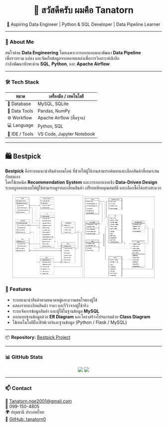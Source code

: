 <h1 align="center">👋 สวัสดีครับ ผมคือ Tanatorn</h1>
<p align="center">
🎯 Aspiring Data Engineer | Python & SQL Developer | Data Pipeline Learner
</p>

---

### 🧠 About Me
สนใจด้าน **Data Engineering** โดยเฉพาะการออกแบบและพัฒนา **Data Pipeline**  
เพื่อรวบรวม แปลง และจัดเก็บข้อมูลจากหลายแหล่งเพื่อการวิเคราะห์เชิงลึก  
กำลังพัฒนาทักษะด้าน **SQL**, **Python**, และ **Apache Airflow**

---

### 🛠️ Tech Stack
| หมวด | เครื่องมือ / เทคโนโลยี |
|------|----------------------------|
| 💾 Database | MySQL, SQLite |
| 🧮 Data Tools | Pandas, NumPy |
| ⚙️ Workflow | Apache Airflow (พื้นฐาน) |
| 💻 Language | Python, SQL |
| 🧰 IDE / Tools | VS Code, Jupyter Notebook |

---

## 🛍️ Bestpick

**Bestpick** คือระบบแนะนำสินค้าออนไลน์ ที่ช่วยให้ผู้ใช้งานสามารถค้นหาและเลือกสินค้าที่เหมาะสมกับตนเอง  
โดยใช้เทคนิค **Recommendation System** และการออกแบบเชิง **Data-Driven Design**  
ระบบถูกออกแบบให้ผู้ใช้สามารถดูรายละเอียดสินค้า เปรียบเทียบคุณสมบัติ และเลือกซื้อได้อย่างสะดวก  

<div align="center">
  <img src="https://github.com/tanatorn0/tanatorn0/blob/main/ER%20Diagram%20Bestpick.drawio.png" width="45%"/>
  <img src="https://github.com/tanatorn0/tanatorn0/blob/main/Class%20Diagram%20Bestpick.drawio.png" width="45%"/>
</div>

### 🔧 Features
- ระบบแนะนำสินค้าตามหมวดหมู่และความสนใจของผู้ใช้  
- แสดงรายละเอียดสินค้า ราคา และรีวิวจากผู้ใช้จริง  
- ระบบจัดการข้อมูลสินค้า และผู้ใช้ในฐานข้อมูล **MySQL**  
- ออกแบบฐานข้อมูลด้วย **ER Diagram** และโครงสร้างโปรแกรมด้วย **Class Diagram**  
- ใช้เทคโนโลยีฝั่งเซิร์ฟเวอร์และฐานข้อมูล (Python / Flask / MySQL)  

---

📦 **Repository:** [Bestpick Project](https://github.com/tanatorn0/Bestpick)

---

### 📊 GitHub Stats
<div align="center">
  <img height="150" src="https://github-readme-stats.vercel.app/api?username=tanatorn0&show_icons=true&theme=blue_navy" />
  <img height="150" src="https://github-readme-stats.vercel.app/api/top-langs/?username=tanatorn0&layout=compact&theme=blue_navy" />
</div>

---

### 📫 Contact
📧 [Tanatorn.nge2001@gmail.com](mailto:Tanatorn.nge2001@gmail.com)  
📱 099-150-4805  
🌍 ปทุมธานี ประเทศไทย  
💼 [GitHub: tanatorn0](https://github.com/tanatorn0)
